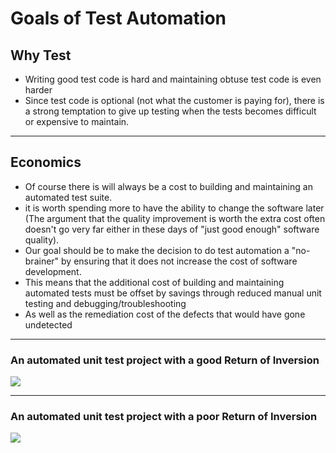 # Goals of Test Automation

## Why Test

* Writing good test code is hard and maintaining obtuse test code is even harder
* Since test code is optional (not what the customer is paying for), there is a strong temptation to give up testing when the tests becomes difficult or expensive to maintain. 

---

## Economics

* Of course there is will always be a cost to building and maintaining an automated test suite. 
* it is worth spending more to have the ability to change the software later
(The argument that the quality improvement is worth the extra cost often doesn't go very far either in these days of "just good enough" software quality).
* Our goal should be to make the decision to do test automation a "no-brainer" by ensuring that it does not increase the cost of software development. 
* This means that the additional cost of building and maintaining automated tests must be offset by savings through reduced manual unit testing and debugging/troubleshooting 
* As well as the remediation cost of the defects that would have gone undetected

---

### An automated unit test project with a good Return of Inversion
![](http://xunitpatterns.com/Economics-Good.gif)

---

### An automated unit test project with a poor Return of Inversion
![](http://xunitpatterns.com/Economics-Bad.gif)